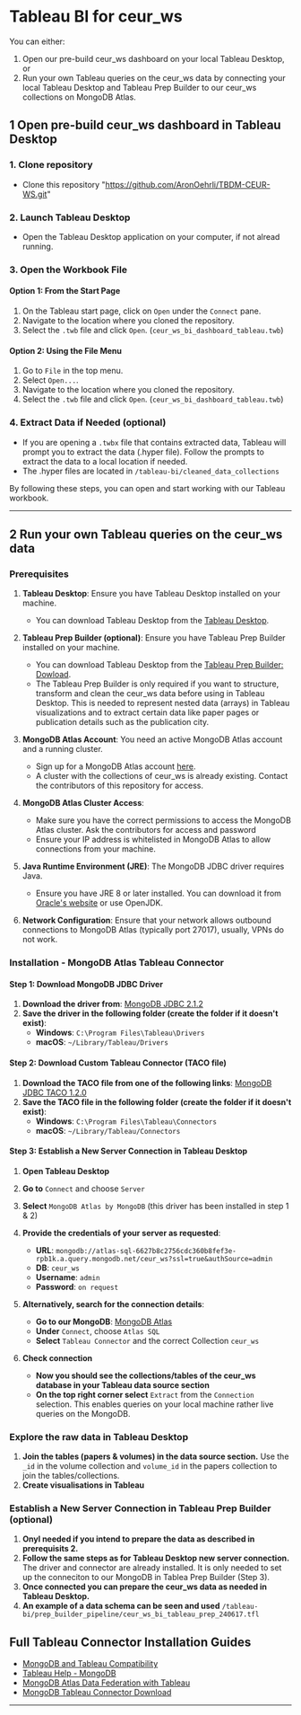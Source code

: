 # Tableau BI for ceur_ws
You can either: 
1. Open our pre-build ceur_ws dashboard on your local Tableau Desktop, or
2. Run your own Tableau queries on the ceur_ws data by connecting your local Tableau Desktop and Tableau Prep Builder to our ceur_ws collections on MongoDB Atlas.

## 1 Open pre-build ceur_ws dashboard in Tableau Desktop

### 1. Clone repository 
- Clone this repository "https://github.com/AronOehrli/TBDM-CEUR-WS.git"

### 2. Launch Tableau Desktop
- Open the Tableau Desktop application on your computer, if not alread running.

### 3. Open the Workbook File

#### Option 1: From the Start Page
1. On the Tableau start page, click on `Open` under the `Connect` pane.
2. Navigate to the location where you cloned the repository.
3. Select the `.twb` file and click `Open`. (`ceur_ws_bi_dashboard_tableau.twb`)

#### Option 2: Using the File Menu
1. Go to `File` in the top menu.
2. Select `Open...`.
3. Navigate to the location where you cloned the repository.
4. Select the `.twb` file and click `Open`. (`ceur_ws_bi_dashboard_tableau.twb`)

### 4. Extract Data if Needed (optional)
- If you are opening a `.twbx` file that contains extracted data, Tableau will prompt you to extract the data (.hyper file). Follow the prompts to extract the data to a local location if needed.
- The .hyper files are located in `/tableau-bi/cleaned_data_collections`

By following these steps, you can open and start working with our Tableau workbook.

---

## 2 Run your own Tableau queries on the ceur_ws data

### Prerequisites
1. **Tableau Desktop**: Ensure you have Tableau Desktop installed on your machine.
   - You can download Tableau Desktop from the [Tableau Desktop](https://www.tableau.com/products/desktop).

2. **Tableau Prep Builder (optional)**: Ensure you have Tableau Prep Builder installed on your machine.
   - You can download Tableau Desktop from the [Tableau Prep Builder: Dowload](https://www.tableau.com/products/prep/download).
   - The Tableau Prep Builder is only required if you want to structure, transform and clean the ceur_ws data before using in Tableau Desktop. This is needed to represent nested data (arrays) in Tableau visualizations and to extract certain data like paper pages or publication details such as the publication city.
   
2. **MongoDB Atlas Account**: You need an active MongoDB Atlas account and a running cluster.
   - Sign up for a MongoDB Atlas account [here](https://www.mongodb.com/cloud/atlas).
   - A cluster with the collections of ceur_ws is already existing. Contact the contributors of this repository for access.

3. **MongoDB Atlas Cluster Access**:
   - Make sure you have the correct permissions to access the MongoDB Atlas cluster. Ask the contributors for access and password
   - Ensure your IP address is whitelisted in MongoDB Atlas to allow connections from your machine.

4. **Java Runtime Environment (JRE)**: The MongoDB JDBC driver requires Java.
   - Ensure you have JRE 8 or later installed. You can download it from [Oracle's website](https://www.oracle.com/java/technologies/javase-downloads.html) or use OpenJDK.

5. **Network Configuration**: Ensure that your network allows outbound connections to MongoDB Atlas (typically port 27017), usually, VPNs do not work.


### Installation - MongoDB Atlas Tableau Connector

#### Step 1: Download MongoDB JDBC Driver
1. **Download the driver from**: [MongoDB JDBC 2.1.2](https://repo1.maven.org/maven2/org/mongodb/mongodb-jdbc/2.1.2/)
2. **Save the driver in the following folder (create the folder if it doesn't exist)**:
   - **Windows**: `C:\Program Files\Tableau\Drivers`
   - **macOS**: `~/Library/Tableau/Drivers`

#### Step 2: Download Custom Tableau Connector (TACO file)
1. **Download the TACO file from one of the following links**: [MongoDB JDBC TACO 1.2.0](https://translators-connectors-releases.s3.amazonaws.com/mongo-tableau-connector/mongodb-jdbc-1.2.0.taco)
2. **Save the TACO file in the following folder (create the folder if it doesn't exist)**:
   - **Windows**: `C:\Program Files\Tableau\Connectors`
   - **macOS**: `~/Library/Tableau/Connectors`

#### Step 3: Establish a New Server Connection in Tableau Desktop
1. **Open Tableau Desktop**
2. **Go to** `Connect` and choose `Server`
3. **Select** `MongoDB Atlas by MongoDB` (this driver has been installed in step 1 & 2)
4. **Provide the credentials of your server as requested**:
   - **URL**: `mongodb://atlas-sql-6627b8c2756cdc360b8fef3e-rpb1k.a.query.mongodb.net/ceur_ws?ssl=true&authSource=admin`
   - **DB**: `ceur_ws`
   - **Username**: `admin`
   - **Password**: `on request`

5. **Alternatively, search for the connection details**:
   - **Go to our MongoDB**: [MongoDB Atlas](https://cloud.mongodb.com/v2/6627b85d3306e4391ba7a287#/overview)
   - **Under** `Connect`, choose `Atlas SQL`
   - **Select** `Tableau Connector` and the correct Collection `ceur_ws`

6. **Check connection**
   - **Now you should see the collections/tables of the ceur_ws database in your Tableau data source section** 
   - **On the top right corner select** `Extract` from the `Connection` selection. This enables queries on your local machine rather live queries on the MongoDB.

### Explore the raw data in Tableau Desktop
1. **Join the tables (papers & volumes) in the data source section.** Use the `_id` in the volume collection and `volume_id` in the papers collection to join the tables/collections.
2. **Create visualisations in Tableau**

### Establish a New Server Connection in Tableau Prep Builder (optional)
1. **Onyl needed if you intend to prepare the data as described in prerequisits 2.**
2. **Follow the same steps as for Tableau Desktop new server connection.** The driver and connector are already installed. It is only needed to set up the conneciton to our MongoDB in Tablea Prep Builder (Step 3).
3. **Once connected you can prepare the ceur_ws data as needed in Tableau Desktop.**
4. **An example of a data schema can be seen and used** `/tableau-bi/prep_builder_pipeline/ceur_ws_bi_tableau_prep_240617.tfl`


## Full Tableau Connector Installation Guides
- [MongoDB and Tableau Compatibility](https://www.mongodb.com/resources/products/compatibilities/mongodb-tableau?jmp=tbl)
- [Tableau Help - MongoDB](https://help.tableau.com/current/pro/desktop/en-us/examples_mongodb.htm)
- [MongoDB Atlas Data Federation with Tableau](https://www.mongodb.com/docs/atlas/data-federation/query/sql/tableau/connect/)
- [MongoDB Tableau Connector Download](https://www.mongodb.com/try/download/tableau-connector)

---